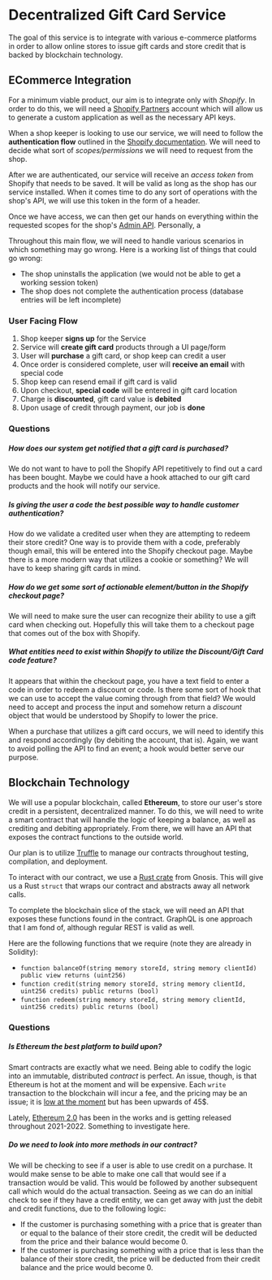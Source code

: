# Decentralized Gift Card Service
The goal of this service is to integrate with various e-commerce platforms in order to allow online stores to issue gift cards and store credit that is backed by blockchain technology.

## ECommerce Integration
For a minimum viable product, our aim is to integrate only with *Shopify*. In order to do this, we will need a [Shopify Partners](https://www.shopify.com/partners) account which will allow us to generate a custom application as well as the necessary API keys.

When a shop keeper is looking to use our service, we will need to follow the **authentication flow** outlined in the [Shopify documentation](https://shopify.dev/apps/auth/oauth). We will need to decide what sort of *scopes/permissions* we will need to request from the shop.

After we are authenticated, our service will receive an *access token* from Shopify that needs to be saved. It will be valid as long as the shop has our service installed. When it comes time to do any sort of operations with the shop's API, we will use this token in the form of a header.

Once we have access, we can then get our hands on everything within the requested scopes for the shop's [Admin API](https://shopify.dev/api/admin). Personally, a

Throughout this main flow, we will need to handle various scenarios in which something may go wrong. Here is a working list of things that could go wrong:
- The shop uninstalls the application (we would not be able to get a working session token)
- The shop does not complete the authentication process (database entries will be left incomplete)

### User Facing Flow
1. Shop keeper **signs up** for the Service
1. Service will **create gift card** products through a UI page/form
1. User will **purchase** a gift card, or shop keep can credit a user
1. Once order is considered complete, user will **receive an email** with special code
1. Shop keep can resend email if gift card is valid
1. Upon checkout, **special code** will be entered in gift card location
1. Charge is **discounted**, gift card value is **debited**
1. Upon usage of credit through payment, our job is **done**

### Questions
##### How does our system get notified that a gift card is purchased?
We do not want to have to poll the Shopify API repetitively to find out a card has been bought. Maybe we could have a hook attached to our gift card products and the hook will notify our service.

##### Is giving the user a code the best possible way to handle customer authentication?
How do we validate a credited user when they are attempting to redeem their store credit? One way is to provide them with a code, preferably though email, this will be entered into the Shopify checkout page. Maybe there is a more modern way that utilizes a cookie or something? We will have to keep sharing gift cards in mind.

##### How do we get some sort of actionable element/button in the Shopify checkout page?
We will need to make sure the user can recognize their ability to use a gift card when checking out. Hopefully this will take them to a checkout page that comes out of the box with Shopify.

##### What entities need to exist within Shopify to utilize the Discount/Gift Card code feature?
It appears that within the checkout page, you have a text field to enter a code in order to redeem a discount or code. Is there some sort of hook that we can use to accept the value coming through from that field? We would need to accept and process the input and somehow return a *discount* object that would be understood by Shopify to lower the price.

When a purchase that utilizes a gift card occurs, we will need to identify this and respond accordingly (by debiting the account, that is). Again, we want to avoid polling the API to find an event; a hook would better serve our purpose.

## Blockchain Technology
We will use a popular blockchain, called **Ethereum**, to store our user's store credit in a persistent, decentralized manner. To do this, we will need to write a smart contract that will handle the logic of keeping a balance, as well as crediting and debiting appropriately. From there, we will have an API that exposes the contract functions to the outside world.

Our plan is to utilize [Truffle](https://www.trufflesuite.com/truffle) to manage our contracts throughout testing, compilation, and deployment.

To interact with our contract, we use a [Rust crate](https://github.com/gnosis/ethcontract-rs) from Gnosis. This will give us a Rust `struct` that wraps our contract and abstracts away all network calls.

To complete the blockchain slice of the stack, we will need an API that exposes these functions found in the contract. GraphQL is one approach that I am fond of, although regular REST is valid as well.

Here are the following functions that we require (note they are already in Solidity):
- `function balanceOf(string memory storeId, string memory clientId) public view returns (uint256)`
- `function credit(string memory storeId, string memory clientId, uint256 credits) public returns (bool)`
- `function redeem(string memory storeId, string memory clientId, uint256 credits) public returns (bool)`

### Questions
##### Is Ethereum the best platform to build upon?
Smart contracts are exactly what we need. Being able to codify the logic into an immutable, distributed *contract* is perfect. An issue, though, is that Ethereum is hot at the moment and will be expensive. Each `write` transaction to the blockchain will incur a fee, and the pricing may be an issue; it is [low at the moment](https://www.theblockcrypto.com/post/108471/ethereum-eth-gas-fees-six-month-low-why) but has been upwards of 45$.

Lately, [Ethereum 2.0](https://ethereum.org/en/eth2/) has been in the works and is getting released throughout 2021-2022. Something to investigate here.

##### Do we need to look into more methods in our contract?
We will be checking to see if a user is able to use credit on a purchase. It would make sense to be able to make one call that would see if a transaction would be valid. This would be followed by another subsequent call which would do the actual transaction. Seeing as we can do an initial check to see if they have a credit entity, we can get away with just the debit and credit functions, due to the following logic:

- If the customer is purchasing something with a price that is greater than or equal to the balance of their store credit, the credit will be deducted from the price and their balance would become 0.
- If the customer is purchasing something with a price that is less than the balance of their store credit, the price will be deducted from their credit balance and the price would become 0.
